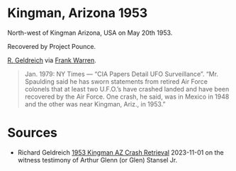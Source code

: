# Kingman, Arizona 1953

North-west of Kingman Arizona, USA on May 20th 1953.

Recovered by Project Pounce.

[R. Geldreich](https://medium.com/@richgel99/crash-retrieval-leak-timeline-4b75b8ef529a) via [Frank Warren](https://rense.com/general13/historic_ciasurvel.htm).

> Jan. 1979: NY Times — “CIA Papers Detail UFO Surveillance”.
> “Mr. Spaulding said he has sworn statements from retired Air Force colonels that at least two U.F.O.’s have crashed landed and have been recovered by the Air Force.
> One crash, he said, was in Mexico in 1948 and the other was near Kingman, Ariz., in 1953.”

# Sources

- Richard Geldreich [1953 Kingman AZ Crash Retrieval](https://medium.com/@richgel99/1953-kingman-az-crash-retrieval-6eac40d724c7) 2023-11-01 on the witness testimony of Arthur Glenn (or Glen) Stansel Jr.
